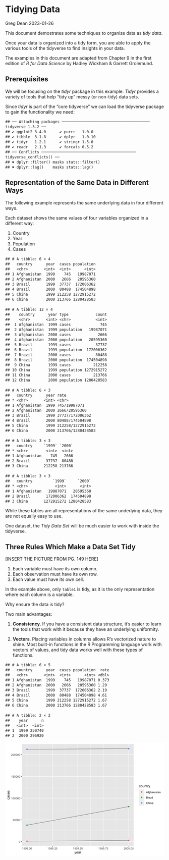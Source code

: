 Tidying Data
================
Greg Dean
2023-01-26

This document demostrates some techniques to organize data as *tidy
data*.

Once your data is organized into a tidy form, you are able to apply the
various tools of the tidyverse to find insights in your data.

The examples in this document are adapted from Chapter 9 in the first
edition of *R for Data Science* by Hadley Wickham & Garrett Grolemund.

## Prerequisites

We will be focusing on the *tidyr* package in this example. *Tidyr*
provides a variety of tools that help “tidy up” messy (or non-tidy) data
sets.

Since *tidyr* is part of the “core tidyverse” we can load the tidyverse
package to gain the functionality we need:

    ## ── Attaching packages ─────────────────────────────────────── tidyverse 1.3.2 ──
    ## ✔ ggplot2 3.4.0      ✔ purrr   1.0.0 
    ## ✔ tibble  3.1.8      ✔ dplyr   1.0.10
    ## ✔ tidyr   1.2.1      ✔ stringr 1.5.0 
    ## ✔ readr   2.1.3      ✔ forcats 0.5.2 
    ## ── Conflicts ────────────────────────────────────────── tidyverse_conflicts() ──
    ## ✖ dplyr::filter() masks stats::filter()
    ## ✖ dplyr::lag()    masks stats::lag()

## Representation of the Same Data in Different Ways

The following example represents the same underlying data in four
different ways.

Each dataset shows the same values of four variables organized in a
different way:

1.  Country
2.  Year
3.  Population
4.  Cases

<!-- -->

    ## # A tibble: 6 × 4
    ##   country      year  cases population
    ##   <chr>       <int>  <int>      <int>
    ## 1 Afghanistan  1999    745   19987071
    ## 2 Afghanistan  2000   2666   20595360
    ## 3 Brazil       1999  37737  172006362
    ## 4 Brazil       2000  80488  174504898
    ## 5 China        1999 212258 1272915272
    ## 6 China        2000 213766 1280428583

    ## # A tibble: 12 × 4
    ##    country      year type            count
    ##    <chr>       <int> <chr>           <int>
    ##  1 Afghanistan  1999 cases             745
    ##  2 Afghanistan  1999 population   19987071
    ##  3 Afghanistan  2000 cases            2666
    ##  4 Afghanistan  2000 population   20595360
    ##  5 Brazil       1999 cases           37737
    ##  6 Brazil       1999 population  172006362
    ##  7 Brazil       2000 cases           80488
    ##  8 Brazil       2000 population  174504898
    ##  9 China        1999 cases          212258
    ## 10 China        1999 population 1272915272
    ## 11 China        2000 cases          213766
    ## 12 China        2000 population 1280428583

    ## # A tibble: 6 × 3
    ##   country      year rate             
    ## * <chr>       <int> <chr>            
    ## 1 Afghanistan  1999 745/19987071     
    ## 2 Afghanistan  2000 2666/20595360    
    ## 3 Brazil       1999 37737/172006362  
    ## 4 Brazil       2000 80488/174504898  
    ## 5 China        1999 212258/1272915272
    ## 6 China        2000 213766/1280428583

    ## # A tibble: 3 × 3
    ##   country     `1999` `2000`
    ## * <chr>        <int>  <int>
    ## 1 Afghanistan    745   2666
    ## 2 Brazil       37737  80488
    ## 3 China       212258 213766

    ## # A tibble: 3 × 3
    ##   country         `1999`     `2000`
    ## * <chr>            <int>      <int>
    ## 1 Afghanistan   19987071   20595360
    ## 2 Brazil       172006362  174504898
    ## 3 China       1272915272 1280428583

While these tables are all representations of the same underlying data,
they are not equally easy to use.

One dataset, the *Tidy Data Set* will be much easier to work with inside
the tidyverse.

## Three Rules Which Make a Data Set Tidy

\[INSERT THE PICTURE FROM PG. 149 HERE\]

1.  Each variable must have its own column.
2.  Each observation must have its own row.
3.  Each value must have its own cell.

In the example above, only `table1` is tidy, as it is the only
representation where each column is a variable.

Why ensure the data is tidy?

Two main advantages:

1.  **Consistency**. If you have a consistent data structure, it’s
    easier to learn the tools that work with it because they have an
    underlying uniformity.

2.  **Vectors**. Placing variables in columns allows R’s vectorized
    nature to shine. Most built-in functions in the R Programming
    language work with vectors of values, and tidy data works well with
    these types of functions.

<!-- -->

    ## # A tibble: 6 × 5
    ##   country      year  cases population  rate
    ##   <chr>       <int>  <int>      <int> <dbl>
    ## 1 Afghanistan  1999    745   19987071 0.373
    ## 2 Afghanistan  2000   2666   20595360 1.29 
    ## 3 Brazil       1999  37737  172006362 2.19 
    ## 4 Brazil       2000  80488  174504898 4.61 
    ## 5 China        1999 212258 1272915272 1.67 
    ## 6 China        2000 213766 1280428583 1.67

    ## # A tibble: 2 × 2
    ##    year      n
    ##   <int>  <int>
    ## 1  1999 250740
    ## 2  2000 296920

![](tidying_files/figure-gfm/unnamed-chunk-3-1.png)<!-- -->

